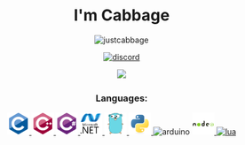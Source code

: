 
<h1 align="center">I'm Cabbage</h1>
<p align="center">
  <tr>
    <p align="center"> <img src="https://komarev.com/ghpvc/?username=justcabbage&style=flat-square&color=grey" alt="justcabbage" /> </p>
    <p align="center"> <a href="https://cabbage.host"><img src="https://discord.c99.nl/widget/theme-4/703788766954913962.png" alt="discord"/></a> </p>
    <p align="center"> <td align="center" style="padding=0;width=50%;">
      <img src="https://github-readme-stats.vercel.app/api/?username=JustCabbage&title_color=4F8CC9&text_color=9f9f9f&show_icons=true&bg_color=00000000&hide_border=true&icon_color=4F8CC9&hide_title=true&count_private=true&include_all_commits=true&enable_animations=true" /> </p>
      
   
        
  </tr>
   
  <h3 align="center">Languages:</h3>
   <p align="center"><a href="https://www.cprogramming.com/" target="_blank"> <img src="https://raw.githubusercontent.com/devicons/devicon/master/icons/c/c-original.svg" alt="c" width="40" height="40"/> </a> <a href="https://www.w3schools.com/cpp/" target="_blank"> <img src="https://raw.githubusercontent.com/devicons/devicon/master/icons/cplusplus/cplusplus-original.svg" alt="cplusplus" width="40" height="40"/> </a> <a href="https://www.w3schools.com/cs/" target="_blank"> <img src="https://raw.githubusercontent.com/devicons/devicon/master/icons/csharp/csharp-original.svg" alt="csharp" width="40" height="40"/> </a> <a href="https://dotnet.microsoft.com/" target="_blank"> <img src="https://raw.githubusercontent.com/devicons/devicon/master/icons/dot-net/dot-net-original-wordmark.svg" alt="dotnet" width="40" height="40"/> </a> <a href="https://golang.org" target="_blank"> <img src="https://raw.githubusercontent.com/devicons/devicon/master/icons/go/go-original.svg" alt="go" width="40" height="40"/> </a>  <a href="https://www.python.org" target="_blank"> <img src="https://raw.githubusercontent.com/devicons/devicon/master/icons/python/python-original.svg" alt="python" width="40" height="40"/> </a>
  <img src="https://cdn.worldvectorlogo.com/logos/arduino-1.svg" alt="arduino" width="40" height="40"/> </a> <a href="https://nodejs.org" target="_blank"> <img src="https://raw.githubusercontent.com/devicons/devicon/master/icons/nodejs/nodejs-original-wordmark.svg" alt="nodejs" width="40" height="40"/> </a><a href="https://lua.org" target="_blank"> <img src="https://cdn.jsdelivr.net/npm/programming-languages-logos/src/lua/lua.svg" alt="lua" width="40" height="40"/> </a>
 
  
</p>
